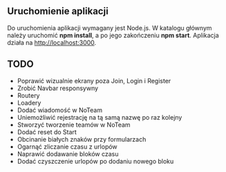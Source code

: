 ## Uruchomienie aplikacji

Do uruchomienia aplikacji wymagany jest Node.js. W katalogu głównym należy uruchomić <strong>npm install</strong>, a po jego zakończeniu <strong>npm start</strong>.
Aplikacja działa na [http://localhost:3000](http://localhost:3000).

## TODO

* Poprawić wizualnie ekrany poza Join, Login i Register
* Zrobić Navbar responsywny
* Routery
* Loadery
* Dodać wiadomość w NoTeam
* Uniemożliwić rejestrację na tą samą nazwę po raz kolejny
* Stworzyć tworzenie teamów w NoTeam
* Dodać reset do Start
* Obcinanie białych znaków przy formularzach
* Ogarnąć zliczanie czasu z urlopów
* Naprawić dodawanie bloków czasu
* Dodać czyszczenie urlopów po dodaniu nowego bloku 

